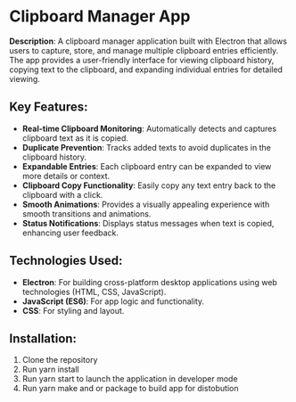 # Clipboard Manager App

**Description**: A clipboard manager application built with Electron that allows users to capture, store, and manage multiple clipboard entries efficiently. The app provides a user-friendly interface for viewing clipboard history, copying text to the clipboard, and expanding individual entries for detailed viewing.

## Key Features:
- **Real-time Clipboard Monitoring**: Automatically detects and captures clipboard text as it is copied.
- **Duplicate Prevention**: Tracks added texts to avoid duplicates in the clipboard history.
- **Expandable Entries**: Each clipboard entry can be expanded to view more details or context.
- **Clipboard Copy Functionality**: Easily copy any text entry back to the clipboard with a click.
- **Smooth Animations**: Provides a visually appealing experience with smooth transitions and animations.
- **Status Notifications**: Displays status messages when text is copied, enhancing user feedback.

## Technologies Used:
- **Electron**: For building cross-platform desktop applications using web technologies (HTML, CSS, JavaScript).
- **JavaScript (ES6)**: For app logic and functionality.
- **CSS**: For styling and layout.

## Installation:
1. Clone the repository
2. Run yarn install
3. Run yarn start to launch the application in developer mode
4. Run yarn make and or package to build app for distobution